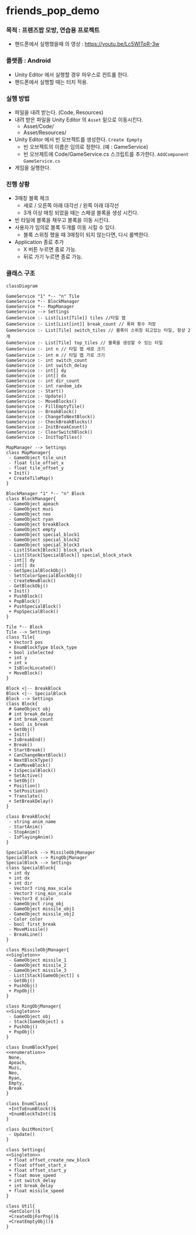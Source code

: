 # friends_pop_demo

### 목적 : 프렌즈팝 모방, 연습용 프로젝트
* 핸드폰에서 실행했을때 의 영상 : https://youtu.be/Lc5WlTpR-3w

### 플랫폼 : Android
* Unity Editor 에서 실행할 경우 마우스로 컨트롤 한다.
* 핸드폰에서 실행할 때는 터치 적용.

### 실행 방법
* 파일을 내려 받는다. (Code, Resources)
* 내려 받은 파일을 Unity Editor 의 `Asset` 밑으로 이동시킨다.
  * Asset/Code/
  * Asset/Resources/
* Unity Editor 에서 빈 오브젝트를 생성한다. `Create Epmpty`
  * 빈 오브젝트의 이름은 임의로 정한다. (예 : GameService)
  * 빈 오브제트에 Code/GameService.cs 스크립트를 추가한다. `AddComponent` `GameService.cs`
* 게임을 실행한다.

### 진행 상황
* 3매칭 블록 체크
  * 세로 / 오른쪽 아래 대각선 / 왼쪽 아래 대각선
  * 3개 이상 매칭 되었을 때는 스페셜 블록을 생성 시킨다.
* 빈 타일에 블록을 채우고 블록을 이동 시킨다.
* 사용자가 임의로 블록 두개를 이동 시킬 수 있다.
  * 블록 스위칭 했을 때 3매칭이 되지 않는다면, 다시 롤백한다.
* Application 종료 추가
  * X 버튼 누르면 종료 가능.
  * 뒤로 가기 누르면 종료 가능.

### 클래스 구조
```mermaid
classDiagram

GameService "1" *-- "n" Tile
GameService *-- BlockManager
GameService *-- MapManager
GameService --> Settings
GameService :- List[List[Tile]] tiles //타일 맵
GameService :- List[List[int]] break_count // 폭파 횟수 저장
GameService :- List[Tile] switch_tiles // 블록이 스위칭 되고있는 타일, 항상 2개
GameService :- List[Tile] top_tiles // 블록을 생성할 수 있는 타일
GameService :- int n // 타일 맵 세로 크기
GameService :- int m // 타일 맵 가로 크기
GameService :- int switch_count
GameService :- int switch_delay
GameService :- int[] dy
GameService :- int[] dx
GameService :- int dir_count
GameService :- int random_idx
GameService :- Start()
GameService :- Update()
GameService :- MoveBlocks()
GameService :- FillEmptyTile()
GameService :- BreakBlock()
GameService :- ChangeToNextBlock()
GameService :- CheckBreakBlocks()
GameService :- InitBreakCount()
GameService :- ClearSwitchBlock()
GameService :- InitTopTiles()

MapManager --> Settings
class MapManager{
 - GameObject tile_unit
 - float tile_offset_x
 - float tile_offset_y
 + Init()
 + CreateTileMap()
}

BlockManager "1" *-- "n" Block
class BlockManager{
 - GameObject apeach
 - GameObject muzi
 - GameObject neo
 - GameObject ryan
 - GameObject breakBlock
 - GameObject empty
 - GameObject special_block1
 - GameObject special_block2
 - GameObject special_block3
 - List[Stack[Block]] block_stack
 - List[Stack[SpecialBlock]] special_block_stack
 - int[] dy
 - int[] dx
 - GetSpecialBlockObj()
 - SettColorSpecialBlockObj()
 - CreateNewBlock()
 - GetBlockObj()
 + Init()
 + PushBlock()
 + PopBlock()
 + PushSpecialBlock()
 + PopSpecialBlock()
}

Tile *-- Block
Tile --> Settings
class Tile{
 + Vector3 pos
 + EnumBlockType block_type
 + bool isSelected
 + int y
 + int x
 + IsBlockLocated()
 + MoveBlock()
}

Block <|-- BreakBlock
Block <|-- SpecialBlock
Block --> Settings
class Block{
 # GameObject obj
 # int break_delay
 # int break_count
 + bool is_break
 + GetObj()
 + Init()
 + IsBreakEnd()
 + Break()
 + StartBreak()
 + CanChangeNextBlock()
 + NextBlockType()
 + CanMoveBlock()
 + IsSpecialBlock()
 + SetActive()
 + SetObj()
 + Position()
 + SetPosition()
 + Translate()
 + SetBreakDelay()
}

class BreakBlock{
 - string anim_name
 - StartAnim()
 - StopAnim()
 - IsPlayingAnim()
}

SpecialBlock --> MissileObjManager
SpecialBlock --> RingObjManager
SpecialBlock --> Settings
class SpecialBlock{
 + int dy
 + int dx
 + int dir
 - Vector3 ring_max_scale
 - Vector3 ring_min_scale
 - Vector3 d_scale
 - GameObject ring_obj
 - GameObject missile_obj1
 - GameObject missile_obj2
 - Color color
 - bool first_break
 - MoveMissile()
 - BreakLine()
}

class MissileObjManager{
<<Singleton>>
 - GameObject missile_1
 - GameObject missile_2
 - GameObject missile_3
 - List[Stack[GameObject]] s
 - GetObj()
 + PushObj()
 + PopObj()
}

class RingObjManager{
<<Singleton>>
 - GameObject obj
 - Stack[GameObject] s
 + PushObj()
 + PopObj()
}

class EnumBlockType{
<<enumeration>>
 None,
 Apeach,
 Muzi,
 Neo,
 Ryan,
 Empty,
 Break
}

class EnumClass{
 +IntToEnumBlock()$
 +EnumBlockToInt()$
}

class QuitMonitor{
 - Update()
}

class Settings{
<<Singleton>>
 + float offset_create_new_block
 + float offset_start_x
 + float offset_start_y
 + float move_speed
 + int switch_delay
 + int break_delay
 + float missile_speed
}

class Util{
 +GetColor()$
 +CreateObjForPng()$
 +CreatEmptyObj()$
}
```
